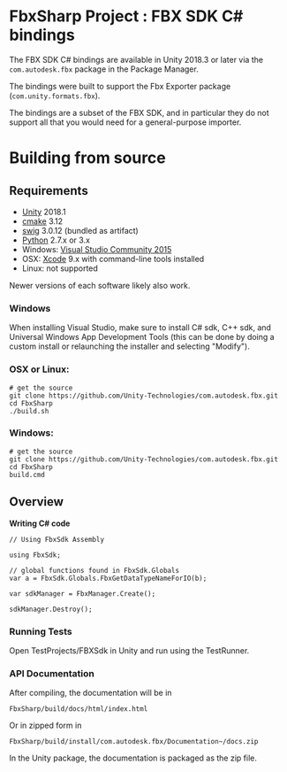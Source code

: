 # FbxSharp Project : FBX SDK C# bindings

The FBX SDK C# bindings are available in Unity 2018.3 or later via the `com.autodesk.fbx` package in the Package Manager.

The bindings were built to support the Fbx Exporter package (`com.unity.formats.fbx`).

The bindings are a subset of the FBX SDK, and in particular they do not support all that you would need for a general-purpose importer.

# Building from source

## Requirements

* [Unity](http://unity3d.com) 2018.1
* [cmake](https://cmake.org/download/) 3.12
* [swig](http://www.swig.org/download.html) 3.0.12 (bundled as artifact)
* [Python](https://www.python.org/downloads/) 2.7.x or 3.x
* Windows: [Visual Studio Community 2015](https://www.visualstudio.com/downloads/)
* OSX: [Xcode](https://developer.apple.com/xcode/features/) 9.x with command-line tools installed
* Linux: not supported

Newer versions of each software likely also work.

### Windows

When installing Visual Studio, make sure to install C# sdk, C++ sdk, and Universal Windows App Development Tools (this can be done by doing a custom install or
relaunching the installer and selecting "Modify").

### OSX or Linux:

```
# get the source
git clone https://github.com/Unity-Technologies/com.autodesk.fbx.git
cd FbxSharp
./build.sh
```

### Windows:

```
# get the source
git clone https://github.com/Unity-Technologies/com.autodesk.fbx.git
cd FbxSharp
build.cmd
```

## Overview

**Writing C# code**
```
// Using FbxSdk Assembly

using FbxSdk;

// global functions found in FbxSdk.Globals
var a = FbxSdk.Globals.FbxGetDataTypeNameForIO(b);

var sdkManager = FbxManager.Create();

sdkManager.Destroy();
```

### Running Tests

Open TestProjects/FBXSdk in Unity and run using the TestRunner.

### API Documentation

After compiling, the documentation will be in
```
FbxSharp/build/docs/html/index.html
```
Or in zipped form in
```
FbxSharp/build/install/com.autodesk.fbx/Documentation~/docs.zip
```

In the Unity package, the documentation is packaged as the zip file.
